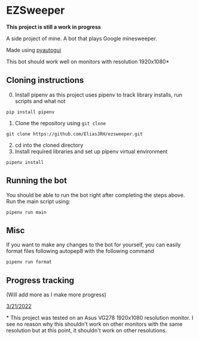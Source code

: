 # EZSweeper

**This project is still a work in progress**

A side project of mine. A bot that plays Google minesweeper.

Made using [pyautogui](https://pyautogui.readthedocs.io/en/latest/install.html)

This bot should work well on monitors with resolution 1920x1080*

## Cloning instructions

0. Install pipenv as this project uses pipenv to track library installs, run scripts and what not

`pip install pipenv`
1. Clone the repository using `git clone`


`git clone https://github.com/EliasJRH/ezsweeper.git`

2. cd into the cloned directory
3. Install required libraries and set up pipenv virtual environment

`pipenv install`

## Running the bot
You should be able to run the bot right after completing the steps above. Run the main script using:

`pipenv run main`

## Misc
If you want to make any changes to the bot for yourself, you can easily format files following autopep8 with the following command

`pipenv run format`

## Progress tracking
(Will add more as I make more progress)

[3/21/2022](https://www.youtube.com/watch?v=JWdDPhJPtN0)

\* This project was tested on an Asus VG278 1920x1080 resolution monitor. I see no reason why this shouldn't work on other monitors with the same resolution but at this point, it shouldn't work on other resolutions.

